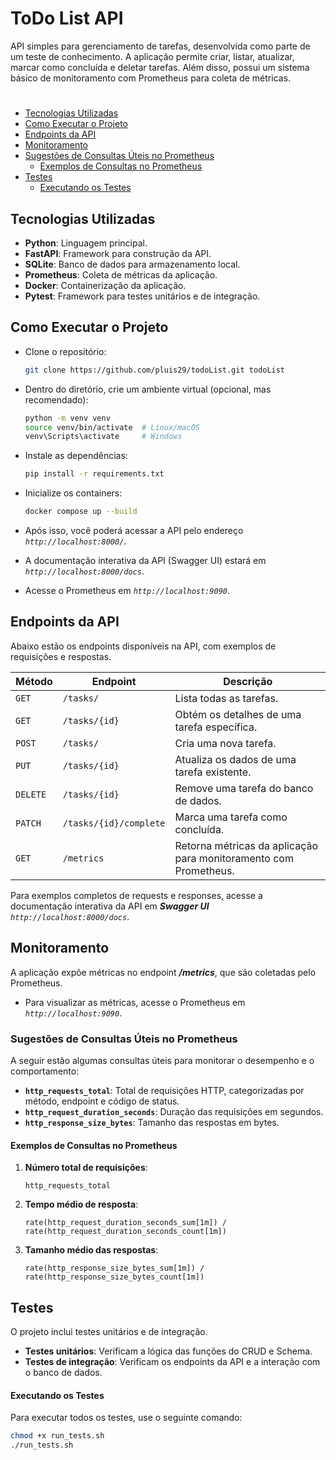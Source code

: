 # ToDo List API
API simples para gerenciamento de tarefas, desenvolvida como parte de um teste de conhecimento. A aplicação permite criar, listar, atualizar, marcar como concluída e deletar tarefas. Além disso, possui um sistema básico de monitoramento com Prometheus para coleta de métricas.

#
- [Tecnologias Utilizadas](#tecnologias-utilizadas)
- [Como Executar o Projeto](#como-executar-o-projeto)
- [Endpoints da API](#endpoints-da-api)
- [Monitoramento](#monitoramento)
- [Sugestões de Consultas Úteis no Prometheus](#sugestões-de-consultas-úteis-no-prometheus)
    - [Exemplos de Consultas no Prometheus](#exemplos-de-consultas-no-prometheus)
- [Testes](#testes)
    - [Executando os Testes](#executando-os-testes)
## Tecnologias Utilizadas
- **Python**: Linguagem principal.
- **FastAPI**: Framework para construção da API.
- **SQLite**: Banco de dados para armazenamento local.
- **Prometheus**: Coleta de métricas da aplicação.
- **Docker**: Containerização da aplicação.
- **Pytest**: Framework para testes unitários e de integração.





## Como Executar o Projeto
- Clone o repositório:
    ```bash
    git clone https://github.com/pluis29/todoList.git todoList
    ```
- Dentro do diretório, crie um ambiente virtual (opcional, mas recomendado):
    ```bash
    python -m venv venv
    source venv/bin/activate  # Linux/macOS
    venv\Scripts\activate     # Windows
    ```

- Instale as dependências:
    ```bash
    pip install -r requirements.txt
    ```
- Inicialize os containers:
    ```bash
    docker compose up --build
    ```
- Após isso, você poderá acessar a API pelo endereço *`http://localhost:8000/`*.
- A documentação interativa da API (Swagger UI) estará em *`http://localhost:8000/docs`*.
- Acesse o Prometheus em *`http://localhost:9090`*.
  


## Endpoints da API
Abaixo estão os endpoints disponíveis na API, com exemplos de requisições e respostas.


| Método   | Endpoint               | Descrição                      |
|----------|------------------------|--------------------------------|
| `GET`    | `/tasks/`              | Lista todas as tarefas.        |
| `GET`    | `/tasks/{id}`          | Obtém os detalhes de uma tarefa específica. |
| `POST`   | `/tasks/`              | Cria uma nova tarefa.          |
| `PUT`    | `/tasks/{id}`          | Atualiza os dados de uma tarefa existente. |
| `DELETE` | `/tasks/{id}`          | Remove uma tarefa do banco de dados. |
| `PATCH`  | `/tasks/{id}/complete` | Marca uma tarefa como concluída. |
| `GET`    | `/metrics`             | Retorna métricas da aplicação para monitoramento com Prometheus. |

Para exemplos completos de requests e responses, acesse a documentação interativa da API em ***Swagger UI*** *`http://localhost:8000/docs`*.
 
## Monitoramento

A aplicação expõe métricas no endpoint ***/metrics***, que são coletadas pelo Prometheus.
- Para visualizar as métricas, acesse o Prometheus em *`http://localhost:9090`*.

### Sugestões de Consultas Úteis no Prometheus

A seguir estão algumas consultas úteis para monitorar o desempenho e o comportamento:

- **`http_requests_total`**: Total de requisições HTTP, categorizadas por método, endpoint e código de status.
- **`http_request_duration_seconds`**: Duração das requisições em segundos.
- **`http_response_size_bytes`**: Tamanho das respostas em bytes.

#### Exemplos de Consultas no Prometheus

1. **Número total de requisições**:
   ```promql
   http_requests_total
   ```
2. **Tempo médio de resposta**:
   ```promql
   rate(http_request_duration_seconds_sum[1m]) / rate(http_request_duration_seconds_count[1m])
   ```
3. **Tamanho médio das respostas**:
   ```promql
   rate(http_response_size_bytes_sum[1m]) / rate(http_response_size_bytes_count[1m])
   ```


## Testes
O projeto inclui testes unitários e de integração.
- **Testes unitários**: Verificam a lógica das funções do CRUD e Schema.
- **Testes de integração**: Verificam os endpoints da API e a interação com o banco de dados.

#### Executando os Testes
Para executar todos os testes, use o seguinte comando:
```bash
chmod +x run_tests.sh
./run_tests.sh
``` 
